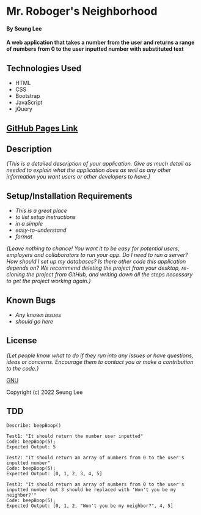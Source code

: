 # Mr. Roboger's Neighborhood

#### By Seung Lee

#### A web application that takes a number from the user and returns a range of numbers from 0 to the user inputted number with substituted text

## Technologies Used

* HTML
* CSS
* Bootstrap
* JavaScript
* jQuery

## [GitHub Pages Link](https://leark.github.io/mr-robogers-neighborhood)

## Description

_{This is a detailed description of your application. Give as much detail as needed to explain what the application does as well as any other information you want users or other developers to have.}_

## Setup/Installation Requirements

* _This is a great place_
* _to list setup instructions_
* _in a simple_
* _easy-to-understand_
* _format_

_{Leave nothing to chance! You want it to be easy for potential users, employers and collaborators to run your app. Do I need to run a server? How should I set up my databases? Is there other code this application depends on? We recommend deleting the project from your desktop, re-cloning the project from GitHub, and writing down all the steps necessary to get the project working again.}_

## Known Bugs

* _Any known issues_
* _should go here_

## License

_{Let people know what to do if they run into any issues or have questions, ideas or concerns.  Encourage them to contact you or make a contribution to the code.}_

[GNU](/LICENSE-GNU)

Copyright (c) 2022 Seung Lee

## TDD

```
Describe: beepBoop()

Test1: "It should return the number user inputted"
Code: beepBoop(5);
Expected Output: 5

Test2: "It should return an array of numbers from 0 to the user's inputted number"
Code: beepBoop(5);
Expected Output: [0, 1, 2, 3, 4, 5]

Test3: "It should return an array of numbers from 0 to the user's inputted number but 3 should be replaced with 'Won't you be my neighbor?'"
Code: beepBoop(5);
Expected Output: [0, 1, 2, "Won't you be my neighbor?", 4, 5]

```


